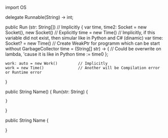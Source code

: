 import OS

delegate Runnable(String) -> int;

public Run (str: String[]) // Implicitly
{
	var time, time2: Socket = new Socket(), new Socket()	// Explicitly
	time  = new Time() 					// Implicitly, if this variable did not exist, then simular like in Python and C# (dinamic)
	var time: Socket? = new Time()      // Create WeakPtr for programm which can be start without GarbageCollector
	time = (String[] str) -> { 		// Could be overwrite on lambda, 'cause it is like in Python
		time := time0
	};

	work: auto = new Work()			// Implicitly
	work = new Time()				// Another will be Compilation error or Runtime error
}

public String Name()
{
    Run(str: String) {

    }
}

public String Name
{

}